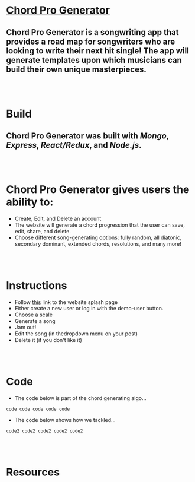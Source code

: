 # [Chord Pro Generator]()


## Chord Pro Generator is a songwriting app that provides a road map for songwriters who are looking to write their next hit single! The app will generate templates upon which musicians can build their own unique masterpieces.

<br></br>
# Build
## Chord Pro Generator was built with  *Mongo*, *Express*, *React/Redux*, and *Node.js*.

<br></br>
# Chord Pro Generator gives users the ability to:
* Create, Edit, and Delete an account
* The website will generate a chord progression that the user can save, edit, share, and delete.
* Choose different song-generating options: fully random, all diatonic, secondary dominant, extended chords, resolutions, and many more!

<br></br>
# Instructions
* Follow [this]() link to the website splash page
* Either create a new user or log in with the demo-user button.
* Choose a scale
* Generate a song
* Jam out!
* Edit the song (in thedropdown menu on your post)
* Delete it (if you don't like it)
  
<br></br>
# Code
* The code below is part of the chord generating algo...
  
```
code code code code code
```

* The code below shows how we tackled...

```
code2 code2 code2 code2 code2
```

<br></br>
# Resources

